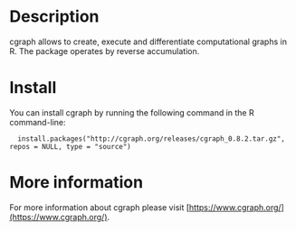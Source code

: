 # Description

cgraph allows to create, execute and differentiate computational graphs in R. The package operates by reverse accumulation.

# Install

You can install cgraph by running the following command in the R command-line:

```
  install.packages("http://cgraph.org/releases/cgraph_0.8.2.tar.gz", repos = NULL, type = "source")
```

# More information

For more information about cgraph please visit [https://www.cgraph.org/](https://www.cgraph.org/).

